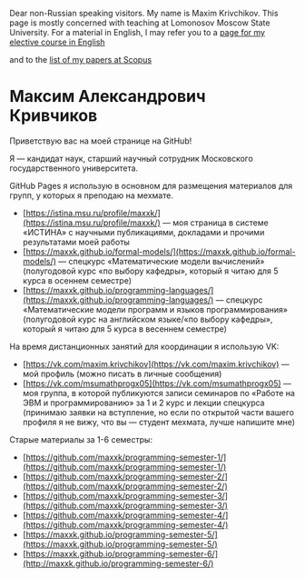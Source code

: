 Dear non-Russian speaking visitors. My name is Maxim Krivchikov. This page is mostly concerned with teaching at Lomonosov Moscow State University.
For a material in English, I may refer you to a [page for my elective course in English](https://maxxk.github.io/programming-languages/)

and to the [list of my papers at Scopus](https://www.scopus.com/authid/detail.uri?authorId=55481037300)

<!-- Bonus: http mirror for my once-a-year-updated gemlog: https://maxxk.me/ -->

# Максим Александрович Кривчиков

Приветствую вас на моей странице на GitHub!

Я — кандидат наук, старший научный сотрудник Московского государственного университета.

GitHub Pages я использую в основном для размещения материалов для групп, у которых я преподаю на мехмате.

- [https://istina.msu.ru/profile/maxxk/](https://istina.msu.ru/profile/maxxk/) — моя страница в системе «ИСТИНА» с научными публикациями, докладами и прочими результатами моей работы
- [https://maxxk.github.io/formal-models/](https://maxxk.github.io/formal-models/) — спецкурс «Математические модели вычислений» (полугодовой курс «по выбору кафедры», который я читаю для 5 курса в осеннем семестре)
- [https://maxxk.github.io/programming-languages/](https://maxxk.github.io/programming-languages/) — спецкурс «Математические модели программ и языков программирования» (полугодовой курс на английском языке/«по выбору кафедры», который я читаю для 5 курса в весеннем семестре)

На время дистанционных занятий для координации я использую VK:
- [https://vk.com/maxim.krivchikov](https://vk.com/maxim.krivchikov) — мой профиль (можно писать в личные сообщения)
- [https://vk.com/msumathprogx05](https://vk.com/msumathprogx05) — моя группа, в которой публикуются записи семинаров по «Работе на ЭВМ и программированию» за 1 и 2 курс и лекции спецкурса (принимаю заявки на вступление, но если по открытой части вашего профиля я не вижу, что вы — студент мехмата, лучше напишите мне)

Старые материалы за 1-6 семестры:
- [https://github.com/maxxk/programming-semester-1/](https://github.com/maxxk/programming-semester-1/)
- [https://github.com/maxxk/programming-semester-2/](https://github.com/maxxk/programming-semester-2/)
- [https://github.com/maxxk/programming-semester-3/](https://github.com/maxxk/programming-semester-3/)
- [https://github.com/maxxk/programming-semester-4/](https://github.com/maxxk/programming-semester-4/)
- [https://maxxk.github.io/programming-semester-5/](https://maxxk.github.io/programming-semester-5/)
- [https://maxxk.github.io/programming-semester-6/](http://maxxk.github.io/programming-semester-6/)

